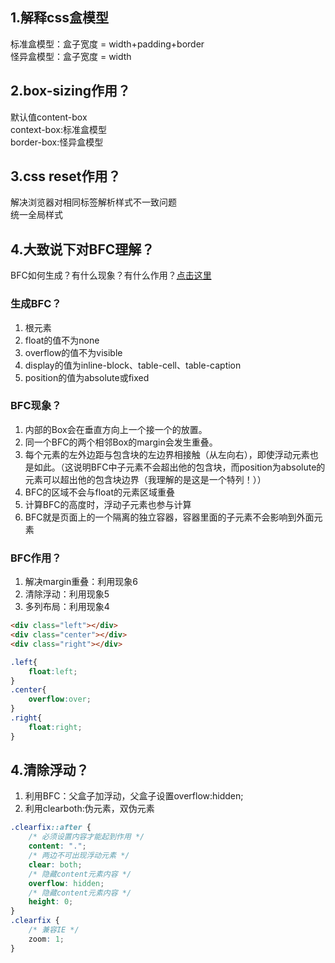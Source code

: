 ## 1.解释css盒模型
标准盒模型：盒子宽度 = width+padding+border  
怪异盒模型：盒子宽度 = width

## 2.box-sizing作用？
默认值content-box  
context-box:标准盒模型  
border-box:怪异盒模型


## 3.css reset作用？
解决浏览器对相同标签解析样式不一致问题  
统一全局样式  

## 4.大致说下对BFC理解？
BFC如何生成？有什么现象？有什么作用？[点击这里](https://www.cnblogs.com/dojo-lzz/p/3999013.html)  
### 生成BFC？
1. 根元素  
2. float的值不为none  
3. overflow的值不为visible  
4. display的值为inline-block、table-cell、table-caption  
5. position的值为absolute或fixed  

### BFC现象？
1. 内部的Box会在垂直方向上一个接一个的放置。
2. 同一个BFC的两个相邻Box的margin会发生重叠。
3. 每个元素的左外边距与包含块的左边界相接触（从左向右），即使浮动元素也是如此。（这说明BFC中子元素不会超出他的包含块，而position为absolute的元素可以超出他的包含块边界（我理解的是这是一个特列！））
4. BFC的区域不会与float的元素区域重叠
5. 计算BFC的高度时，浮动子元素也参与计算
6. BFC就是页面上的一个隔离的独立容器，容器里面的子元素不会影响到外面元素

### BFC作用？
1. 解决margin重叠：利用现象6
2. 清除浮动：利用现象5
3. 多列布局：利用现象4
```html
<div class="left"></div>
<div class="center"></div>
<div class="right"></div>
```
```css
.left{
    float:left;
}
.center{
    overflow:over;
}
.right{
    float:right;
}
```

## 4.清除浮动？
1. 利用BFC：父盒子加浮动，父盒子设置overflow:hidden;
2. 利用clearboth:伪元素，双伪元素

```css
.clearfix::after {
    /* 必须设置内容才能起到作用 */
    content: ".";
    /* 两边不可出现浮动元素 */
    clear: both;
    /* 隐藏content元素内容 */
    overflow: hidden;
    /* 隐藏content元素内容 */
    height: 0;
}
.clearfix {
    /* 兼容IE */
    zoom: 1;
}

```

